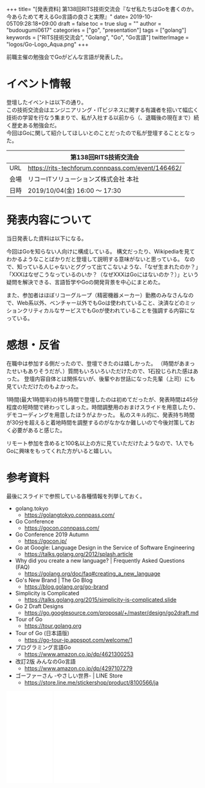 +++
title= "[発表資料] 第138回RITS技術交流会『なぜ私たちはGoを書くのか。今あらためて考えるGo言語の良さと実際』"
date= 2019-10-05T09:28:18+09:00
draft = false
toc = true
slug = ""
author = "budougumi0617"
categories = ["go", "presentation"]
tags = ["golang"]
keywords = ["RITS技術交流会", "Golang", "Go", "Go言語"]
twitterImage = "logos/Go-Logo_Aqua.png"
+++

前職主催の勉強会でGoがどんな言語が発表した。

<!--more-->

# イベント情報
登壇したイベントは以下の通り。  
この技術交流会はエンジニアリング・ITビジネスに関する有識者を招いて幅広く技術の学習を行なう集まりで、私が入社する以前から（、退職後の現在まで）続く歴史ある勉強会だ。  
今回はGoに関して紹介してほしいとのことだったので私が登壇することとなった。

||第138回RITS技術交流会|
|---|---|
|URL|https://rits-techforum.connpass.com/event/146462/|
|会場|リコーITソリューションズ株式会社 本社|
|日時|2019/10/04(金) 16:00 〜 17:30|

# 発表内容について

当日発表した資料は以下になる。

<script async class="speakerdeck-embed" data-id="8e59205b85fe4b6dab382566983f0e33" data-ratio="1.77777777777778" src="//speakerdeck.com/assets/embed.js"></script>

今回はGoを知らない人向けに構成している。
構文だったり、Wikipediaを見てわかるようなことばかりだと登壇して説明する意味がないと思っている。
なので、知っている人じゃないとググって出てこないような、「なぜ生まれたのか？」「XXXはなぜこうなっているのいか？（なぜXXXはGoにはないのか？）」という疑問を解決できる、言語哲学やGoの開発背景を中心にまとめた。

また、参加者はほぼリコーグループ（精密機器メーカー）勤務のみなさんなので、Web系以外、ベンチャー以外でもGoは使われていること、決済などのミッションクリティカルなサービスでもGoが使われていることを強調する内容になっている。

# 感想・反省
在職中は参加する側だったので、登壇できたのは嬉しかった。
（時間があまったせいもありそうだが、）質問もいろいろいただけたので、1石投じられた感はあった。
登壇内容自体とは関係ないが、後輩やお世話になった先輩（上司）にも見ていただけたのもよかった。

1時間(最大1時間半)の持ち時間で登壇したのは初めてだったが、発表時間は45分程度の短時間で終わってしまった。時間調整用のおまけスライドを用意したり、デモコーディングを用意したほうがよかった。
私のスキル的に、発表持ち時間が30分を超えると着地時間を調整するのがなかなか難しいので今後対策しておく必要があると感じた。

リモート参加を含めると100名以上の方に見ていただけたようなので、1人でもGoに興味をもってくれた方がいると嬉しい。

# 参考資料
最後にスライドで参照している各種情報を列挙しておく。

- golang.tokyo
  - https://golangtokyo.connpass.com/
- Go Conference
  - https://gocon.connpass.com/
- Go Conference 2019 Autumn
  - https://gocon.jp/
- Go at Google: Language Design in the Service of Software Engineering
  - https://talks.golang.org/2012/splash.article
- Why did you create a new language? | Frequently Asked Questions (FAQ)
  - https://golang.org/doc/faq#creating_a_new_language
- Go's New Brand | The Go Blog
  - https://blog.golang.org/go-brand
- Simplicity is Complicated
  - https://talks.golang.org/2015/simplicity-is-complicated.slide
- Go 2 Draft Designs
  - https://go.googlesource.com/proposal/+/master/design/go2draft.md
- Tour of Go
  - https://tour.golang.org
- Tour of Go (日本語版)
  - https://go-tour-jp.appspot.com/welcome/1
- プログラミング言語Go
  - https://www.amazon.co.jp/dp/4621300253
- 改訂2版 みんなのGo言語
  - https://www.amazon.co.jp/dp/4297107279
- ゴーファーさん -やさしい世界- | LINE Store
  - https://store.line.me/stickershop/product/8100566/ja

<iframe style="width:120px;height:240px;" marginwidth="0" marginheight="0" scrolling="no" frameborder="0" src="//rcm-fe.amazon-adsystem.com/e/cm?lt1=_blank&bc1=000000&IS2=1&bg1=FFFFFF&fc1=000000&lc1=0000FF&t=github.io-22&language=ja_JP&o=9&p=8&l=as4&m=amazon&f=ifr&ref=as_ss_li_til&asins=4621300253&linkId=02661cb77621c1e3f2b2fcf38bf397fd"></iframe>
<iframe style="width:120px;height:240px;" marginwidth="0" marginheight="0" scrolling="no" frameborder="0" src="//rcm-fe.amazon-adsystem.com/e/cm?lt1=_blank&bc1=000000&IS2=1&bg1=FFFFFF&fc1=000000&lc1=0000FF&t=github.io-22&language=ja_JP&o=9&p=8&l=as4&m=amazon&f=ifr&ref=as_ss_li_til&asins=4297107279&linkId=ab2a11b94ee9367e8eb8fd949a7c07c0"></iframe>

